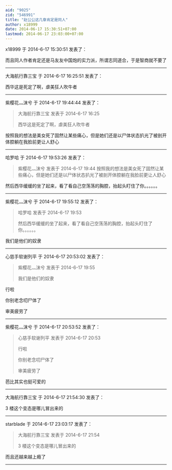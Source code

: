 ```yaml
---
aid: "9025"
zid: "546991"
title: "赵公公这几章肯定是同人"
author: x18999
date: 2014-06-17 15:30:51+07:00
lastmod: 2014-06-17 23:03:00+07:00
---
```


x18999 于 2014-6-17 15:30:51 发表了：

而且同人作者肯定还是马友友中国炮的实力派，所谓志同道合，于是智商就不要了

---

大海航行靠三宝 于 2014-6-17 16:25:51 发表了：

西华这是死定了啊，虐美狂人吹牛者

---

紫樱花灬沫兮 于 2014-6-17 19:44:44 发表了：

> 大海航行靠三宝 发表于 2014-6-17 16:25
>
> 西华这是死定了啊，虐美狂人吹牛者

按照我的想法是美女死了固然让某些痛心，但是她们还是以尸体状态扒光了被剖开体腔躺在我脸前更让人舒心

---

哈罗哈 于 2014-6-17 19:53:26 发表了：

> 紫樱花灬沫兮 发表于 2014-6-17 19:44 按照我的想法是美女死了固然让某些痛心，但是她们还是以尸体状态扒光了被剖开体腔躺在我脸前更让人舒心

然后西华缓缓的坐了起来，看了看自己空荡荡的胸腔，抬起头盯住了你。。。。。。

---

紫樱花灬沫兮 于 2014-6-17 19:55:12 发表了：

> 哈罗哈 发表于 2014-6-17 19:53
>
> 然后西华缓缓的坐了起来，看了看自己空荡荡的胸腔，抬起头盯住了你。。。。。。

我们是他们的奴隶

---

心慈手软谢列平 于 2014-6-17 20:53:02 发表了：

> 紫樱花灬沫兮 发表于 2014-6-17 19:55
>
> 我们是他们的奴隶

行啦

你别老念叨尸体了

审美疲劳了

---

紫樱花灬沫兮 于 2014-6-17 20:53:52 发表了：

> 心慈手软谢列平 发表于 2014-6-17 20:53
>
> 行啦
>
> 你别老念叨尸体了
>
> 审美疲劳了

芭比其实也挺可爱的

---

大海航行靠三宝 于 2014-6-17 21:54:30 发表了：

3 楼这个变态是哪儿冒出来的

---

starblade 于 2014-6-17 23:03:17 发表了：

> 大海航行靠三宝 发表于 2014-6-17 21:54
>
> 3 楼这个变态是哪儿冒出来的

而且还越来越上瘾了

---
